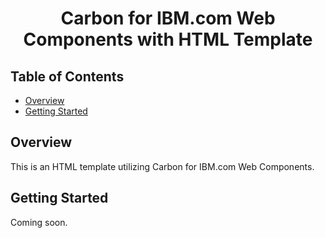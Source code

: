 <h1 align="center"> Carbon for IBM.com Web Components with HTML Template</h1>

## Table of Contents

- [Overview](#overview)
- [Getting Started](#getting-started)

## Overview

This is an HTML template utilizing Carbon for IBM.com Web Components.

## Getting Started

Coming soon.